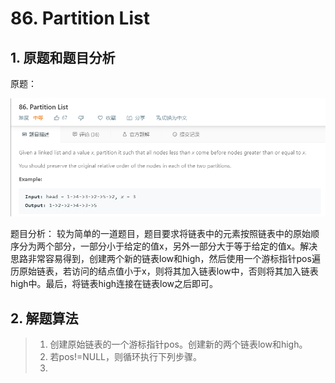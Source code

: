 # 86. Partition List

## 1.  原题和题目分析

原题：

![avatar](https://github.com/Happyxianyueveryday/Leetcode-Notebook/blob/master/Linked%20List/86.%20Partition%20List/QQ%E6%88%AA%E5%9B%BE20190223193203.png)

题目分析：
较为简单的一道题目，题目要求将链表中的元素按照链表中的原始顺序分为两个部分，一部分小于给定的值x，另外一部分大于等于给定的值x。解决思路非常容易得到，创建两个新的链表low和high，然后使用一个游标指针pos遍历原始链表，若访问的结点值小于x，则将其加入链表low中，否则将其加入链表high中。最后，将链表high连接在链表low之后即可。

## 2. 解题算法

> 1. 创建原始链表的一个游标指针pos。创建新的两个链表low和high。
> 2. 若pos!=NULL，则循环执行下列步骤。
> 3. 

